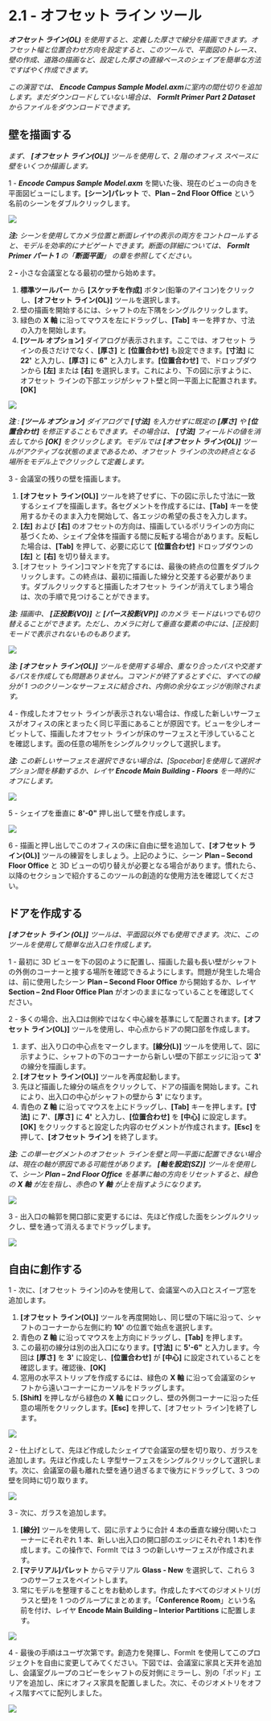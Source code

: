 # 2.1 - オフセット ライン ツール

_**オフセット ライン(OL)**_ _を使用すると、定義した厚さで線分を描画できます。オフセット幅と位置合わせ方向を設定すると、このツールで、平面図のトレース、壁の作成、道路の描画など、設定した厚さの直線ベースのシェイプを簡単な方法ですばやく作成できます。_

_この演習では、_ _**Encode Campus Sample Model.axm**に室内の間仕切りを追加します。まだダウンロードしていない場合は、_ _**FormIt Primer Part 2 Dataset**からファイルをダウンロードできます。_

## 壁を描画する

_まず、_ _**[オフセット ライン(OL)]**_ _ツールを使用して、2 階のオフィス スペースに壁をいくつか描画します。_

1 - _**Encode Campus Sample Model.axm**_ を開いた後、現在のビューの向きを平面図ビューにします。**[シーン]パレット** で、**Plan – 2nd Floor Office** という名前のシーンをダブルクリックします。

![](<../../.gitbook/assets/0\_orienting-view\_annotated\_edited\_edited-again (1).png>)

_**注:**_ _シーンを使用してカメラ位置と断面レイヤの表示の両方をコントロールすると、モデルを効率的にナビゲートできます。断面の詳細については、_ _**FormIt Primer パート 1**_ _の「**断面平面**」_ _の章を参照してください。_

2 _**-**_ 小さな会議室となる最初の壁から始めます。

1. **標準ツールバー** から **[スケッチを作成]** ボタン(鉛筆のアイコン)をクリックし、**[オフセット ライン(OL)]** ツールを選択します。
2. 壁の描画を開始するには、シャフトの左下隅をシングルクリックします。
3. 緑色の **X 軸** に沿ってマウスを左にドラッグし、**[Tab]** キーを押すか、寸法の入力を開始します。
4. **[ツール オプション]** ダイアログが表示されます。ここでは、オフセット ラインの長さだけでなく、**[厚さ]** と **[位置合わせ]** も設定できます。**[寸法]** に **22'** と入力し、**[厚さ]** に **6"** と入力します。**[位置合わせ]** で、ドロップダウンから **[左]** または **[右]** を選択します。これにより、下の図に示すように、オフセット ラインの下部エッジがシャフト壁と同一平面上に配置されます。**[OK]**

![](../../.gitbook/assets/1\_first-offset-line\_combined\_annotated\_edited.png)

_**注**_ _:_ _**[ツール オプション]**_ _ダイアログで_ _**[寸法]** を入力せずに既定の_ _**[厚さ]**_ _や_ _**[位置合わせ]**_ _を修正することもできます。その場合は、_ _**[寸法]**_ _フィールドの値を消去してから_ _**[OK]** をクリックします。モデルでは_ _**[オフセット ライン(OL)]**_ _ツールがアクティブな状態のままであるため、オフセット ラインの次の終点となる場所をモデル上でクリックして定義します。_

3 - 会議室の残りの壁を描画します。

1. **[オフセット ライン(OL)]** ツールを終了せずに、下の図に示した寸法に一致するシェイプを描画します。各セグメントを作成するには、**[Tab]** キーを使用するかそのまま入力を開始して、各エッジの希望の長さを入力します。
2. **[左]** および **[右]** のオフセットの方向は、描画しているポリラインの方向に基づくため、シェイプ全体を描画する間に反転する場合があります。反転した場合は、**[Tab]** を押して、必要に応じて **[位置合わせ]** ドロップダウンの **[左]** と **[右]** を切り替えます。
3. [オフセット ライン]コマンドを完了するには、最後の終点の位置をダブルクリックします。この終点は、最初に描画した線分と交差する必要があります。ダブルクリックすると描画したオフセット ラインが消えてしまう場合は、次の手順で見つけることができます。

_**注:**_ _描画中、_ _**[正投影(VO)]**_ _と_ _**[パース投影(VP)]**_ _のカメラ モードはいつでも切り替えることができます。ただし、カメラに対して垂直な要素の中には、[正投影]モードで表示されないものもあります。_

![](<../../.gitbook/assets/2 (10).png>)

_**注:**_ _**[オフセット ライン(OL)]**_ _ツールを使用する場合、重なり合ったパスや交差するパスを作成しても問題ありません。コマンドが終了するとすぐに、すべての線分が 1 つのクリーンなサーフェスに結合され、内側の余分なエッジが削除されます。_

4 - 作成したオフセット ラインが表示されない場合は、作成した新しいサーフェスがオフィスの床とまったく同じ平面にあることが原因です。ビューを少しオービットして、描画したオフセット ラインが床のサーフェスと干渉していることを確認します。面の任意の場所をシングルクリックして選択します。

_**注:**_ _この新しいサーフェスを選択できない場合は、[Spacebar]を使用して選択オプション間を移動するか、レイヤ_ _**Encode Main Building - Floors**_ _を一時的にオフにします。_

![](<../../.gitbook/assets/3 (14).png>)

5 - シェイプを垂直に **8'-0"** 押し出して壁を作成します。

![](<../../.gitbook/assets/4 (15).png>)

6 - 描画と押し出しでこのオフィスの床に自由に壁を追加して、**[オフセット ライン(OL)]** ツールの練習をしましょう。上記のように、シーン **Plan – Second Floor Office** と 3D ビューの切り替えが必要となる場合があります。慣れたら、以降のセクションで紹介するこのツールの創造的な使用方法を確認してください。

## ドアを作成する

_**[オフセット ライン**_ _**(OL)]**_ _ツールは、平面図以外でも使用できます。次に、このツールを使用して簡単な出入口を作成します。_

1 - 最初に 3D ビューを下の図のように配置し、描画した最も長い壁がシャフトの外側のコーナーと接する場所を確認できるようにします。問題が発生した場合は、前に使用したシーン **Plan – Second Floor Office** から開始するか、レイヤ **Section – 2nd Floor Office Plan** がオンのままになっていることを確認してください。

2 - 多くの場合、出入口は側枠ではなく中心線を基準にして配置されます。**[オフセット ライン(OL)]** ツールを使用し、中心点からドアの開口部を作成します。

1. まず、出入り口の中心点をマークします。**[線分(L)]** ツールを使用して、図に示すように、シャフトの下のコーナーから新しい壁の下部エッジに沿って **3'** の線分を描画します。
2. **[オフセット ライン(OL)]** ツールを再度起動します。
3. 先ほど描画した線分の端点をクリックして、ドアの描画を開始します。これにより、出入口の中心がシャフトの壁から **3'** になります。
4. 青色の **Z 軸** に沿ってマウスを上にドラッグし、**[Tab]** キーを押します。**[寸法]** に **7'**、**[厚さ]** に **4'** と入力し、**[位置合わせ]** を **[中心]** に設定します。**[OK]** をクリックすると設定した内容のセグメントが作成されます。**[Esc]** を押して、**[オフセット ライン]** を終了します。

_**注:**_ _この単一セグメントのオフセット ラインを壁と同一平面に配置できない場合は、現在の軸が原因である可能性があります。_ _**[軸を設定(SZ)]**_ _ツールを使用して、シーン_ _**Plan – 2nd Floor Office**_ _を基準に軸の方向をリセットすると、緑色の **X 軸** が左を指し、赤色の **Y 軸** が上を指すようになります。_

![](<../../.gitbook/assets/5 (8).png>)

3 - 出入口の輪郭を開口部に変更するには、先ほど作成した面をシングルクリックし、壁を通って消えるまでドラッグします。

![](<../../.gitbook/assets/6 (5).png>)

## 自由に創作する

1 - 次に、[オフセット ライン]のみを使用して、会議室への入口とスイープ窓を追加します。

1. **[オフセット ライン(OL)]** ツールを再度開始し、同じ壁の下端に沿って、シャフトのコーナーから左側に約 **10'** の位置で始点を選択します。
2. 青色の **Z 軸** に沿ってマウスを上方向にドラッグし、**[Tab]** を押します。
3. この最初の線分は別の出入口になります。**[寸法]** に **5'-6"** と入力します。今回は **[厚さ]** を **3'** に設定し、**[位置合わせ]** が **[中心]** に設定されていることを確認します。確認後、**[OK]**
4. 窓用の水平ストリップを作成するには、緑色の **X 軸** に沿って会議室のシャフトから遠いコーナーにカーソルをドラッグします。
5. **[Shift]** を押しながら緑色の **X 軸** にロックし、壁の外側コーナーに沿った任意の場所をクリックします。**[Esc]** を押して、[オフセット ライン]を終了します。

![](<../../.gitbook/assets/7 (6).png>)

2 - 仕上げとして、先ほど作成したシェイプで会議室の壁を切り取り、ガラスを追加します。先ほど作成した L 字型サーフェスをシングルクリックして選択します。次に、会議室の最も離れた壁を通り過ぎるまで後方にドラッグして、3 つの壁を同時に切り取ります。

![](<../../.gitbook/assets/8 (2).png>)

3 - 次に、ガラスを追加します。

1. **[線分]** ツールを使用して、図に示すように合計 4 本の垂直な線分(開いたコーナーにそれぞれ 1 本、新しい出入口の開口部のエッジにそれぞれ 1 本)を作成します。この操作で、FormIt では 3 つの新しいサーフェスが作成されます。
2. **[マテリアル]パレット** からマテリアル **Glass - New** を選択して、これら 3 つのサーフェスをペイントします。
3. 常にモデルを整理することをお勧めします。作成したすべてのジオメトリ(ガラスと壁)を 1 つのグループにまとめます。「**Conference Room**」という名前を付け、レイヤ **Encode Main Building – Interior Partitions** に配置します。

![](<../../.gitbook/assets/9 (4).png>)

4 - 最後の手順はユーザ次第です。創造力を発揮し、FormIt を使用してこのプロジェクトを自由に変更してみてください。下図では、会議室に家具と天井を追加し、会議室グループのコピーをシャフトの反対側にミラーし、別の「ポッド」エリアを追加し、床にオフィス家具を配置しました。次に、そのジオメトリをオフィス階すべてに配列しました。

![](../../.gitbook/assets/10\_finished.png)
